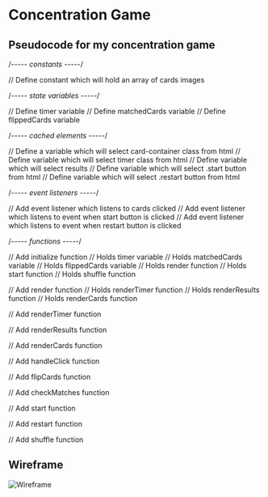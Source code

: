 # Concentration Game

## Pseudocode for my concentration game

/*----- constants -----*/

// Define constant which will hold an array of cards images

/*----- state variables -----*/

// Define timer variable
// Define matchedCards variable
// Define flippedCards variable

/*----- cached elements  -----*/

// Define a variable which will select card-container class from html
// Define variable which will select timer class from html
// Define variable which will select results
// Define variable which will select .start button from html
// Define variable which will select .restart button from html

/*----- event listeners -----*/

// Add event listener which listens to cards clicked
// Add event listener which listens to event when start button is clicked
// Add event listener which listens to event when restart button is clicked

/*----- functions -----*/

// Add initialize function
// Holds timer variable
// Holds matchedCards variable
// Holds flippedCards variable
// Holds render function
// Holds start function
// Holds shuffle function

// Add render function
// Holds renderTimer function
// Holds renderResults function
// Holds renderCards function

// Add renderTimer function

// Add renderResults function

// Add renderCards function

// Add handleClick function

// Add flipCards function

// Add checkMatches function

// Add start function

// Add restart function

// Add shuffle function

## Wireframe

![Wireframe](https://user-images.githubusercontent.com/116925227/222992737-47ffbf69-a31d-47f2-b71d-345a7740ffc0.png)
